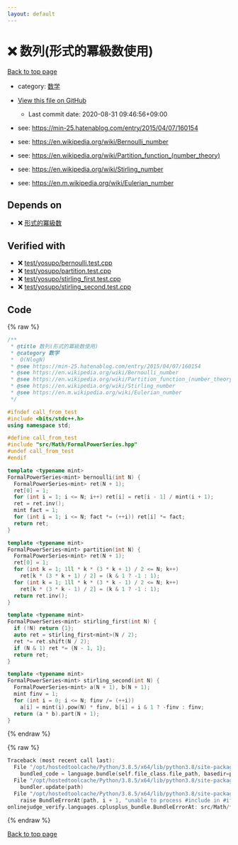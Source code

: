 ```yaml
---
layout: default
---
```


<!-- mathjax config similar to math.stackexchange -->
<script type="text/javascript" async
  src="https://cdnjs.cloudflare.com/ajax/libs/mathjax/2.7.5/MathJax.js?config=TeX-MML-AM_CHTML">
</script>
<script type="text/x-mathjax-config">
  MathJax.Hub.Config({
    TeX: { equationNumbers: { autoNumber: "AMS" }},
    tex2jax: {
      inlineMath: [ ['$','$'] ],
      processEscapes: true
    },
    "HTML-CSS": { matchFontHeight: false },
    displayAlign: "left",
    displayIndent: "2em"
  });
</script>

<script type="text/javascript" src="https://cdnjs.cloudflare.com/ajax/libs/jquery/3.4.1/jquery.min.js"></script>
<script src="https://cdn.jsdelivr.net/npm/jquery-balloon-js@1.1.2/jquery.balloon.min.js" integrity="sha256-ZEYs9VrgAeNuPvs15E39OsyOJaIkXEEt10fzxJ20+2I=" crossorigin="anonymous"></script>
<script type="text/javascript" src="../../../assets/js/copy-button.js"></script>
<link rel="stylesheet" href="../../../assets/css/copy-button.css" />


# :x: 数列(形式的冪級数使用)

<a href="../../../index.html">Back to top page</a>

* category: <a href="../../../index.html#6e65831863dbf272b7a65cd8df1a440d">数学</a>
* <a href="{{ site.github.repository_url }}/blob/master/src/Math/fps_sequence.hpp">View this file on GitHub</a>
    - Last commit date: 2020-08-31 09:46:56+09:00


* see: <a href="https://min-25.hatenablog.com/entry/2015/04/07/160154">https://min-25.hatenablog.com/entry/2015/04/07/160154</a>
* see: <a href="https://en.wikipedia.org/wiki/Bernoulli_number">https://en.wikipedia.org/wiki/Bernoulli_number</a>
* see: <a href="https://en.wikipedia.org/wiki/Partition_function_(number_theory)">https://en.wikipedia.org/wiki/Partition_function_(number_theory)</a>
* see: <a href="https://en.wikipedia.org/wiki/Stirling_number">https://en.wikipedia.org/wiki/Stirling_number</a>
* see: <a href="https://en.m.wikipedia.org/wiki/Eulerian_number">https://en.m.wikipedia.org/wiki/Eulerian_number</a>


## Depends on

* :x: <a href="FormalPowerSeries.hpp.html">形式的冪級数</a>


## Verified with

* :x: <a href="../../../verify/test/yosupo/bernoulli.test.cpp.html">test/yosupo/bernoulli.test.cpp</a>
* :x: <a href="../../../verify/test/yosupo/partition.test.cpp.html">test/yosupo/partition.test.cpp</a>
* :x: <a href="../../../verify/test/yosupo/stirling_first.test.cpp.html">test/yosupo/stirling_first.test.cpp</a>
* :x: <a href="../../../verify/test/yosupo/stirling_second.test.cpp.html">test/yosupo/stirling_second.test.cpp</a>


## Code

<a id="unbundled"></a>
{% raw %}
```cpp
/**
 * @title 数列(形式的冪級数使用)
 * @category 数学
 *  O(NlogN)
 * @see https://min-25.hatenablog.com/entry/2015/04/07/160154
 * @see https://en.wikipedia.org/wiki/Bernoulli_number
 * @see https://en.wikipedia.org/wiki/Partition_function_(number_theory)
 * @see https://en.wikipedia.org/wiki/Stirling_number
 * @see https://en.m.wikipedia.org/wiki/Eulerian_number
 */

#ifndef call_from_test
#include <bits/stdc++.h>
using namespace std;

#define call_from_test
#include "src/Math/FormalPowerSeries.hpp"
#undef call_from_test
#endif

template <typename mint>
FormalPowerSeries<mint> bernoulli(int N) {
  FormalPowerSeries<mint> ret(N + 1);
  ret[0] = 1;
  for (int i = 1; i <= N; i++) ret[i] = ret[i - 1] / mint(i + 1);
  ret = ret.inv();
  mint fact = 1;
  for (int i = 1; i <= N; fact *= (++i)) ret[i] *= fact;
  return ret;
}

template <typename mint>
FormalPowerSeries<mint> partition(int N) {
  FormalPowerSeries<mint> ret(N + 1);
  ret[0] = 1;
  for (int k = 1; 1ll * k * (3 * k + 1) / 2 <= N; k++)
    ret[k * (3 * k + 1) / 2] = (k & 1 ? -1 : 1);
  for (int k = 1; 1ll * k * (3 * k - 1) / 2 <= N; k++)
    ret[k * (3 * k - 1) / 2] = (k & 1 ? -1 : 1);
  return ret.inv();
}

template <typename mint>
FormalPowerSeries<mint> stirling_first(int N) {
  if (!N) return {1};
  auto ret = stirling_first<mint>(N / 2);
  ret *= ret.shift(N / 2);
  if (N & 1) ret *= {N - 1, 1};
  return ret;
}

template <typename mint>
FormalPowerSeries<mint> stirling_second(int N) {
  FormalPowerSeries<mint> a(N + 1), b(N + 1);
  mint finv = 1;
  for (int i = 0; i <= N; finv /= (++i))
    a[i] = mint(i).pow(N) * finv, b[i] = i & 1 ? -finv : finv;
  return (a * b).part(N + 1);
}

```
{% endraw %}

<a id="bundled"></a>
{% raw %}
```cpp
Traceback (most recent call last):
  File "/opt/hostedtoolcache/Python/3.8.5/x64/lib/python3.8/site-packages/onlinejudge_verify/docs.py", line 349, in write_contents
    bundled_code = language.bundle(self.file_class.file_path, basedir=pathlib.Path.cwd())
  File "/opt/hostedtoolcache/Python/3.8.5/x64/lib/python3.8/site-packages/onlinejudge_verify/languages/cplusplus.py", line 185, in bundle
    bundler.update(path)
  File "/opt/hostedtoolcache/Python/3.8.5/x64/lib/python3.8/site-packages/onlinejudge_verify/languages/cplusplus_bundle.py", line 398, in update
    raise BundleErrorAt(path, i + 1, "unable to process #include in #if / #ifdef / #ifndef other than include guards")
onlinejudge_verify.languages.cplusplus_bundle.BundleErrorAt: src/Math/fps_sequence.hpp: line 17: unable to process #include in #if / #ifdef / #ifndef other than include guards

```
{% endraw %}

<a href="../../../index.html">Back to top page</a>


